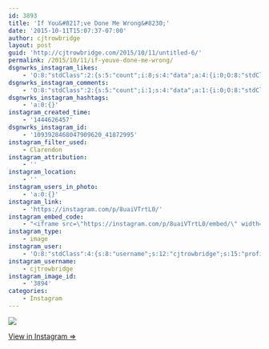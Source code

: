 ```yaml
---
id: 3893
title: 'If You&#8217;ve Done Me Wrong&#8230;'
date: '2015-10-11T15:07:37-07:00'
author: cjtrowbridge
layout: post
guid: 'http://cjtrowbridge.com/2015/10/11/untitled-6/'
permalink: /2015/10/11/if-youve-done-me-wrong/
dsgnwrks_instagram_likes:
    - 'O:8:"stdClass":2:{s:5:"count";i:8;s:4:"data";a:4:{i:0;O:8:"stdClass":4:{s:8:"username";s:8:"yuling86";s:15:"profile_picture";s:100:"https://scontent.cdninstagram.com/hphotos-xfa1/t51.2885-19/11326391_1493455437641737_180203705_a.jpg";s:2:"id";s:8:"15597305";s:9:"full_name";s:4:"Jade";}i:1;O:8:"stdClass":4:{s:8:"username";s:7:"girsmom";s:15:"profile_picture";s:99:"https://scontent.cdninstagram.com/hphotos-xap1/t51.2885-19/11190091_391966080986555_803073575_a.jpg";s:2:"id";s:8:"29137450";s:9:"full_name";s:10:"Leia Palin";}i:2;O:8:"stdClass":4:{s:8:"username";s:10:"trapbunnyb";s:15:"profile_picture";s:99:"https://scontent.cdninstagram.com/hphotos-xaf1/t51.2885-19/10838403_696843700444166_290616199_a.jpg";s:2:"id";s:8:"26876547";s:9:"full_name";s:6:"Mickie";}i:3;O:8:"stdClass":4:{s:8:"username";s:9:"chairness";s:15:"profile_picture";s:116:"https://igcdn-photos-c-a.akamaihd.net/hphotos-ak-xfp1/t51.2885-19/s150x150/10724769_1637792086503314_495010301_a.jpg";s:2:"id";s:7:"3657452";s:9:"full_name";s:4:"Tara";}}}'
dsgnwrks_instagram_comments:
    - 'O:8:"stdClass":2:{s:5:"count";i:1;s:4:"data";a:1:{i:0;O:8:"stdClass":4:{s:12:"created_time";s:10:"1444627902";s:4:"text";s:14:"@mommaviekko28";s:4:"from";O:8:"stdClass":4:{s:8:"username";s:10:"trapbunnyb";s:15:"profile_picture";s:99:"https://scontent.cdninstagram.com/hphotos-xaf1/t51.2885-19/10838403_696843700444166_290616199_a.jpg";s:2:"id";s:8:"26876547";s:9:"full_name";s:6:"Mickie";}s:2:"id";s:19:"1093940595357831700";}}}'
dsgnwrks_instagram_hashtags:
    - 'a:0:{}'
instagram_created_time:
    - '1444626457'
dsgnwrks_instagram_id:
    - '1093928468047909620_41872995'
instagram_filter_used:
    - Clarendon
instagram_attribution:
    - ''
instagram_location:
    - ''
instagram_users_in_photo:
    - 'a:0:{}'
instagram_link:
    - 'https://instagram.com/p/8uaiVTrtL0/'
instagram_embed_code:
    - "<iframe src=\"https://instagram.com/p/8uaiVTrtL0/embed/\" width=\"612\" height=\"710\" frameborder=\"0\" scrolling=\"no\" allowtransparency=\"true\"></iframe>\n"
instagram_type:
    - image
instagram_user:
    - 'O:8:"stdClass":4:{s:8:"username";s:12:"cjtrowbridge";s:15:"profile_picture";s:116:"https://igcdn-photos-b-a.akamaihd.net/hphotos-ak-xaf1/t51.2885-19/s150x150/11909110_1642540362685801_516565443_a.jpg";s:2:"id";s:8:"41872995";s:9:"full_name";s:13:"CJ Trowbridge";}'
instagram_username:
    - cjtrowbridge
instagram_image_id:
    - '3894'
categories:
    - Instagram
---
```


[![](http://blog.cjtrowbridge.com/wp-content/uploads/2015/10/12141979_697930333640670_1570034280_n.jpg)](https://instagram.com/p/8uaiVTrtL0/)

[View in Instagram ⇒](https://instagram.com/p/8uaiVTrtL0/)